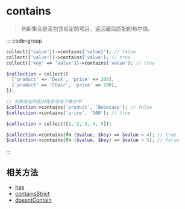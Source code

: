 # contains

> 判断集合是否包含给定的项目，返回最后匹配的布尔值。

::: code-group
```php [基本用法]
collect(['value'])->contains('value1'); // false
collect(['value'])->contains('value'); // true
collect(['key' => 'value'])->contains('value'); // true
```

```php [匹配键值]
$collection = collect([
  ['product' => 'Desk', 'price' => 200],
  ['product' => 'Chair', 'price' => 100],
]);

// 判断给定的配对是否存在于集合中
$collection->contains('product', 'Bookcase'); // false
$collection->contains('price', '100'); // true
```

```php [自定义回调逻辑]
$collection = collect([1, 2, 3, 4, 5]);

$collection->contains(fn ($value, $key) => $value > 4); // true
$collection->contains(fn ($value, $key) => $value > 5); // false
```
:::


## 相关方法

- [has](has.md)
- [containsStrict](containsStrict.md)
- [doesntContain](doesntContain.md)